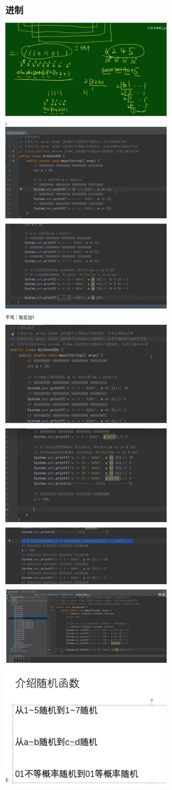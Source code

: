 

# 进制

![image-20220902154351851](day-01-简单排序和进制.assets/image-20220902154351851.png)







!![image-20220903100155617](day-01-简单排序和进制.assets/image-20220903100155617.png)

![image-20220903100820569](day-01-简单排序和进制.assets/image-20220903100820569.png)



不骂：取反加1





![image-20220903213958563](day-01-简单排序和进制.assets/image-20220903213958563.png)



![image-20220903214008539](day-01-简单排序和进制.assets/image-20220903214008539.png)





![image-20220903215049458](day-01-简单排序和进制.assets/image-20220903215049458.png)





![image-20220903215733388](day-01-简单排序和进制.assets/image-20220903215733388.png)







![image-20220901142351087](day-01-简单排序和进制.assets/image-20220901142351087.png)

